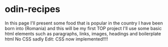 # odin-recipes
In this page I'll present some food that is popular in the country I have been born into (Romania) and this will be my first TOP project
I'll use some basic html elements such as paragraphs, links, images, headings and boilerplate html
No CSS sadly
Edit: CSS now implemented!!!!
